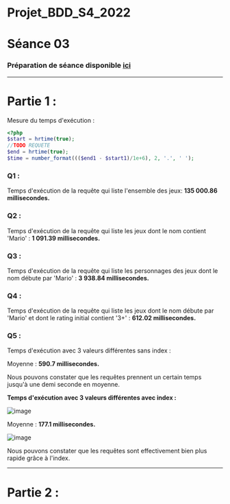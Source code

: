 # Projet_BDD_S4_2022

# Séance 03

### Préparation de séance disponible [ici](preparation)

---

# Partie 1 :

Mesure du temps d'exécution :
```php
<?php
$start = hrtime(true);
//TODO REQUETE
$end = hrtime(true);
$time = number_format((($end1 - $start1)/1e+6), 2, '.', ' ');
```

### Q1 :
Temps d'exécution de la requête qui liste l'ensemble des jeux: **135 000.86 millisecondes.**
### Q2 :
Temps d'exécution de la requête qui liste les jeux dont le nom contient 'Mario' : **1 091.39 millisecondes.**
### Q3 :
Temps d'exécution de la requête qui liste les personnages des jeux dont le nom débute par 'Mario' : **3 938.84 millisecondes.**
### Q4 :
Temps d'exécution de la requête qui liste les jeux dont le nom débute par 'Mario' et dont le rating initial contient '3+' : **612.02 millisecondes.**
### Q5 :
Temps d'exécution avec 3 valeurs différentes sans index :

Moyenne : **590.7 millisecondes.**

Nous pouvons constater que les requêtes prennent un certain temps jusqu'à une demi seconde en moyenne.

**Temps d'exécution avec 3 valeurs différentes avec index :**

![image](https://user-images.githubusercontent.com/49103056/158778539-e324dd27-feac-4271-9baf-8f34a6c8422e.png)

Moyenne : **177.1 millisecondes.**


![image](https://user-images.githubusercontent.com/49103056/158780765-e44317ed-6bf6-4ee6-b3fc-a065c0bbf3ff.png)

Nous pouvons constater que les requêtes sont effectivement bien plus rapide grâce à l'index.

---

# Partie 2 :
